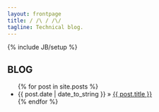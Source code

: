 ```yaml
---
layout: frontpage
title: / /\ / /\/
tagline: Technical blog. 
---
```

{% include JB/setup %}

## BLOG

<ul class="posts">
  {% for post in site.posts %}
    <li><span>{{ post.date | date_to_string }}</span> &raquo; <a href="{{ BASE_PATH }}{{ post.url }}">{{ post.title }}</a></li>
  {% endfor %}
</ul>


